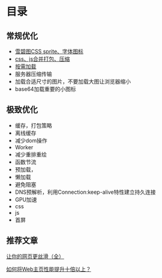 # 目录


## 常规优化
- [雪碧图CSS sprite、字体图标](example1/index.md)
- [css、js合并打包、压缩](example2/index.md)
- [按需加载](example3/index.md)
- 服务器压缩传输
- 加载合适尺寸的图片，不要加载大图让浏览器缩小
- base64加载重要的小图标


## 极致优化
- 缓存，打包策略
- 离线缓存
- 减少dom操作
- Worker
- 减少重排重绘
- 函数节流
- 预加载，
- 懒加载
- 避免阻塞
- DNS预解析，利用Connection:keep-alive特性建立持久连接
- GPU加速
- css
- js
- 首屏

## 推荐文章
[让你的网页更丝滑（全）](https://github.com/berwin/Blog/issues/39)

[如何将Web主页性能提升十倍以上？](https://mp.weixin.qq.com/s/6bwlUZoCN4ZuT_tt263gPQ)